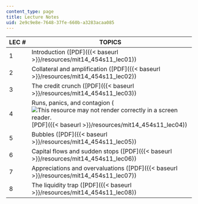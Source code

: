 ```yaml
---
content_type: page
title: Lecture Notes
uid: 2e9c9e8e-7648-37fe-660b-a3283acaa085
---
```


| LEC # | TOPICS |
| --- | --- |
| 1 | Introduction ([PDF]({{< baseurl >}}/resources/mit14_454s11_lec01)) |
| 2 | Collateral and amplification ([PDF]({{< baseurl >}}/resources/mit14_454s11_lec02)) |
| 3 | The credit crunch ([PDF]({{< baseurl >}}/resources/mit14_454s11_lec03)) |
| 4 | Runs, panics, and contagion (![This resource may not render correctly in a screen reader.](/images/inacessible.gif)[PDF]({{< baseurl >}}/resources/mit14_454s11_lec04)) |
| 5 | Bubbles ([PDF]({{< baseurl >}}/resources/mit14_454s11_lec05)) |
| 6 | Capital flows and sudden stops ([PDF]({{< baseurl >}}/resources/mit14_454s11_lec06)) |
| 7 | Appreciations and overvaluations ([PDF]({{< baseurl >}}/resources/mit14_454s11_lec07)) |
| 8 | The liquidity trap ([PDF]({{< baseurl >}}/resources/mit14_454s11_lec08))